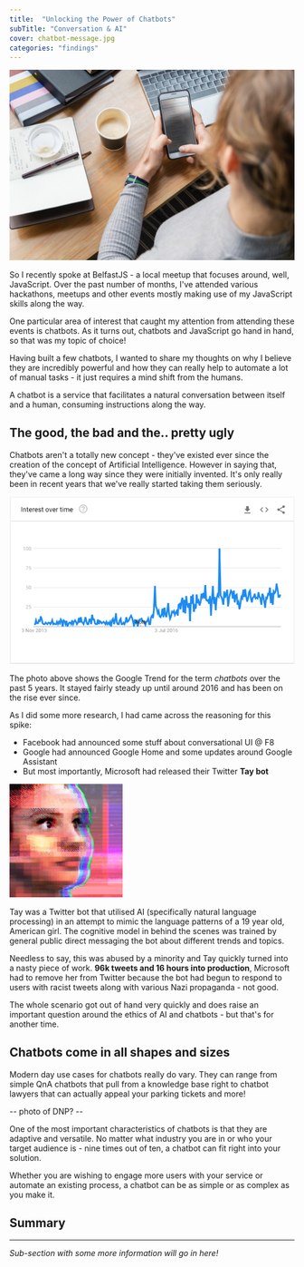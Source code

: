 ```yaml
---
title:  "Unlocking the Power of Chatbots"
subTitle: "Conversation & AI"
cover: chatbot-message.jpg
categories: "findings"
---
```


![Chatbot Texting](./chatbot-message.jpg)

So I recently spoke at BelfastJS - a local meetup that focuses around, well, JavaScript. Over the past number of months, I've attended various hackathons, meetups and other events mostly making use of my JavaScript skills along the way.

One particular area of interest that caught my attention from attending these events is chatbots. As it turns out, chatbots and JavaScript go hand in hand, so that was my topic of choice!

Having built a few chatbots, I wanted to share my thoughts on why I believe they are incredibly powerful and how they can really help to automate a lot of manual tasks - it just requires a mind shift from the humans.

A chatbot is a service that facilitates a natural conversation between itself and a human, consuming instructions along the way.

## The good, the bad and the.. pretty ugly

Chatbots aren't a totally new concept - they've existed ever since the creation of the concept of Artificial Intelligence. However in saying that, they've came a long way since they were initially invented. It's only really been in recent years that we've really started taking them seriously.

![Chatbots Trend](./chatbots-trend.png)

The photo above shows the Google Trend for the term *chatbots* over the past 5 years. It stayed fairly steady up until around 2016 and has been on the rise ever since.

As I did some more research, I had came across the reasoning for this spike:
- Facebook had announced some stuff about conversational UI @ F8
- Google had announced Google Home and some updates around Google Assistant
- But most importantly, Microsoft had released their Twitter **Tay bot**

![Microsoft's Tay Bot](./tay-bot.jpg)

Tay was a Twitter bot that utilised AI (specifically natural language processing) in an attempt to mimic the language patterns of a 19 year old, American girl. The cognitive model in behind the scenes was trained by general public direct messaging the bot about different trends and topics.

Needless to say, this was abused by a minority and Tay quickly turned into a nasty piece of work. **96k tweets and 16 hours into production**, Microsoft had to remove her from Twitter because the bot had begun to respond to users with racist tweets along with various Nazi propaganda - not good.

The whole scenario got out of hand very quickly and does raise an important question around the ethics of AI and chatbots - but that's for another time.

## Chatbots come in all shapes and sizes

Modern day use cases for chatbots really do vary. They can range from simple QnA chatbots that pull from a knowledge base right to chatbot lawyers that can actually appeal your parking tickets and more!

-- photo of DNP? --

One of the most important characteristics of chatbots is that they are adaptive and versatile. No matter what industry you are in or who your target audience is - nine times out of ten, a chatbot can fit right into your solution.

Whether you are wishing to engage more users with your service or automate an existing process, a chatbot can be as simple or as complex as you make it.

## Summary

-----

*Sub-section with some more information will go in here!*
